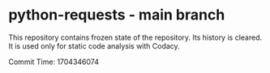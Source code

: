 # python-requests - main branch

This repository contains frozen state of the repository.
Its history is cleared. It is used only for static code
analysis with Codacy.

Commit Time: 1704346074